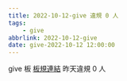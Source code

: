 ```yaml
---
title: 2022-10-12-give 違規 0 人
tags:
    - give
abbrlink: 2022-10-12-give
date: give-2022-10-12 12:00:00
---
```

give 板 [板規連結](https://www.ptt.cc/bbs/give/M.1612495900.A.C32.html)
昨天違規 0 人
